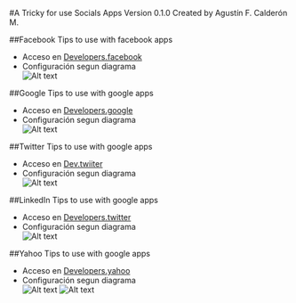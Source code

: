 #A Tricky for use Socials Apps
Version 0.1.0 Created by Agustín F. Calderón M.

##Facebook
Tips to use with facebook apps

* Acceso en [Developers.facebook](https://developers.facebook.com)
* Configuración segun diagrama  
![Alt text](/assets/developer/facebook-app.png "Facebook configurations")

##Google
Tips to use with google apps

* Acceso en [Developers.google](https://console.developers.google.com/project)
* Configuración segun diagrama  
![Alt text](/assets/developer/google-app.png "Google configurations")

##Twitter
Tips to use with google apps

* Acceso en [Dev.twiiter](https://dev.twitter.com/)
* Configuración segun diagrama  
![Alt text](/assets/developer/twitter-app.png "Twitter configurations")

##LinkedIn
Tips to use with google apps

* Acceso en [Developers.twitter](https://developer.linkedin.com/)
* Configuración segun diagrama  
![Alt text](/assets/developer/linkedin-app.png "LinkedIn configurations")

##Yahoo
Tips to use with google apps

* Acceso en [Developers.yahoo](https://developer.yahoo.com/)
* Configuración segun diagrama  
![Alt text](/assets/developer/yahoo-app1.png "Yahoo configurations")
![Alt text](/assets/developer/yahoo-app2.png "Yahoo configurations")
